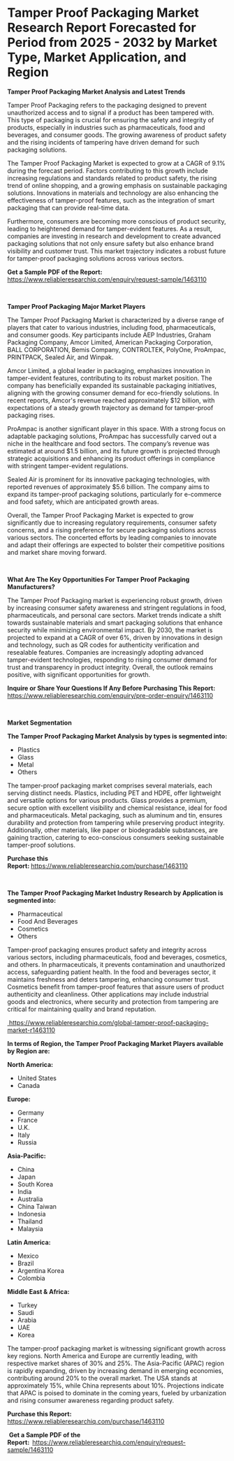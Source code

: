 <p><h1>Tamper Proof Packaging Market Research Report Forecasted for Period from 2025 -  2032 by Market Type, Market Application, and Region</h1></p><p><strong>Tamper Proof Packaging Market Analysis and Latest Trends</strong></p>
<p><p>Tamper Proof Packaging refers to the packaging designed to prevent unauthorized access and to signal if a product has been tampered with. This type of packaging is crucial for ensuring the safety and integrity of products, especially in industries such as pharmaceuticals, food and beverages, and consumer goods. The growing awareness of product safety and the rising incidents of tampering have driven demand for such packaging solutions.</p><p>The Tamper Proof Packaging Market is expected to grow at a CAGR of 9.1% during the forecast period. Factors contributing to this growth include increasing regulations and standards related to product safety, the rising trend of online shopping, and a growing emphasis on sustainable packaging solutions. Innovations in materials and technology are also enhancing the effectiveness of tamper-proof features, such as the integration of smart packaging that can provide real-time data.</p><p>Furthermore, consumers are becoming more conscious of product security, leading to heightened demand for tamper-evident features. As a result, companies are investing in research and development to create advanced packaging solutions that not only ensure safety but also enhance brand visibility and customer trust. This market trajectory indicates a robust future for tamper-proof packaging solutions across various sectors.</p></p>
<p><strong>Get a Sample PDF of the Report:&nbsp;</strong> <a href="https://www.reliableresearchiq.com/enquiry/request-sample/1463110?utm_campaign=2947&utm_medium=2&utm_source=Github&utm_content=ia&utm_term=19042025&utm_id=tamper-proof-packaging">https://www.reliableresearchiq.com/enquiry/request-sample/1463110</a></p>
<p>&nbsp;</p>
<p><strong>Tamper Proof Packaging Major Market Players</strong></p>
<p><p>The Tamper Proof Packaging Market is characterized by a diverse range of players that cater to various industries, including food, pharmaceuticals, and consumer goods. Key participants include AEP Industries, Graham Packaging Company, Amcor Limited, American Packaging Corporation, BALL CORPORATION, Bemis Company, CONTROLTEK, PolyOne, ProAmpac, PRINTPACK, Sealed Air, and Winpak.</p><p>Amcor Limited, a global leader in packaging, emphasizes innovation in tamper-evident features, contributing to its robust market position. The company has beneficially expanded its sustainable packaging initiatives, aligning with the growing consumer demand for eco-friendly solutions. In recent reports, Amcor's revenue reached approximately $12 billion, with expectations of a steady growth trajectory as demand for tamper-proof packaging rises.</p><p>ProAmpac is another significant player in this space. With a strong focus on adaptable packaging solutions, ProAmpac has successfully carved out a niche in the healthcare and food sectors. The company’s revenue was estimated at around $1.5 billion, and its future growth is projected through strategic acquisitions and enhancing its product offerings in compliance with stringent tamper-evident regulations.</p><p>Sealed Air is prominent for its innovative packaging technologies, with reported revenues of approximately $5.6 billion. The company aims to expand its tamper-proof packaging solutions, particularly for e-commerce and food safety, which are anticipated growth areas.</p><p>Overall, the Tamper Proof Packaging Market is expected to grow significantly due to increasing regulatory requirements, consumer safety concerns, and a rising preference for secure packaging solutions across various sectors. The concerted efforts by leading companies to innovate and adapt their offerings are expected to bolster their competitive positions and market share moving forward.</p></p>
<p>&nbsp;</p>
<p><strong>What Are The Key Opportunities For Tamper Proof Packaging Manufacturers?</strong></p>
<p><p>The Tamper Proof Packaging market is experiencing robust growth, driven by increasing consumer safety awareness and stringent regulations in food, pharmaceuticals, and personal care sectors. Market trends indicate a shift towards sustainable materials and smart packaging solutions that enhance security while minimizing environmental impact. By 2030, the market is projected to expand at a CAGR of over 6%, driven by innovations in design and technology, such as QR codes for authenticity verification and resealable features. Companies are increasingly adopting advanced tamper-evident technologies, responding to rising consumer demand for trust and transparency in product integrity. Overall, the outlook remains positive, with significant opportunities for growth.</p></p>
<p><strong>Inquire or Share Your Questions If Any Before Purchasing This Report:</strong> <a href="https://www.reliableresearchiq.com/enquiry/pre-order-enquiry/1463110?utm_campaign=2947&utm_medium=2&utm_source=Github&utm_content=ia&utm_term=19042025&utm_id=tamper-proof-packaging">https://www.reliableresearchiq.com/enquiry/pre-order-enquiry/1463110</a></p>
<p>&nbsp;</p>
<p><strong>Market Segmentation</strong></p>
<p><strong>The Tamper Proof Packaging Market Analysis by types is segmented into:</strong></p>
<p><ul><li>Plastics</li><li>Glass</li><li>Metal</li><li>Others</li></ul></p>
<p><p>The tamper-proof packaging market comprises several materials, each serving distinct needs. Plastics, including PET and HDPE, offer lightweight and versatile options for various products. Glass provides a premium, secure option with excellent visibility and chemical resistance, ideal for food and pharmaceuticals. Metal packaging, such as aluminum and tin, ensures durability and protection from tampering while preserving product integrity. Additionally, other materials, like paper or biodegradable substances, are gaining traction, catering to eco-conscious consumers seeking sustainable tamper-proof solutions.</p></p>
<p><strong>Purchase this Report:&nbsp;</strong><a href="https://www.reliableresearchiq.com/purchase/1463110?utm_campaign=2947&utm_medium=2&utm_source=Github&utm_content=ia&utm_term=19042025&utm_id=tamper-proof-packaging">https://www.reliableresearchiq.com/purchase/1463110</a></p>
<p>&nbsp;</p>
<p><strong>The Tamper Proof Packaging Market Industry Research by Application is segmented into:</strong></p>
<p><ul><li>Pharmaceutical</li><li>Food And Beverages</li><li>Cosmetics</li><li>Others</li></ul></p>
<p><p>Tamper-proof packaging ensures product safety and integrity across various sectors, including pharmaceuticals, food and beverages, cosmetics, and others. In pharmaceuticals, it prevents contamination and unauthorized access, safeguarding patient health. In the food and beverages sector, it maintains freshness and deters tampering, enhancing consumer trust. Cosmetics benefit from tamper-proof features that assure users of product authenticity and cleanliness. Other applications may include industrial goods and electronics, where security and protection from tampering are critical for maintaining quality and brand reputation.</p></p>
<p><a href="https://www.reliableresearchiq.com/global-tamper-proof-packaging-market-r1463110?utm_campaign=2947&utm_medium=2&utm_source=Github&utm_content=ia&utm_term=19042025&utm_id=tamper-proof-packaging">&nbsp;https://www.reliableresearchiq.com/global-tamper-proof-packaging-market-r1463110</a></p>
<p><strong>In terms of Region, the Tamper Proof Packaging Market Players available by Region are:</strong></p>
<p>
    <p> <strong> North America: </strong>
        <ul>
            <li>United States</li>
            <li>Canada</li>
        </ul>
        </p> 
    <p> <strong> Europe: </strong>
        <ul>
            <li>Germany</li>
            <li>France</li>
            <li>U.K.</li>
            <li>Italy</li>
            <li>Russia</li>
        </ul>
        </p> 
    <p> <strong> Asia-Pacific: </strong>
        <ul>
            <li>China</li>
            <li>Japan</li>
            <li>South Korea</li>
            <li>India</li>
            <li>Australia</li>
            <li>China Taiwan</li>
            <li>Indonesia</li>
            <li>Thailand</li>
            <li>Malaysia</li>
        </ul>
        </p> 
    <p> <strong> Latin America: </strong>
        <ul>
            <li>Mexico</li>
            <li>Brazil</li>
            <li>Argentina Korea</li>
            <li>Colombia</li>
        </ul>
        </p> 
    <p> <strong> Middle East & Africa: </strong>
        <ul>
            <li>Turkey</li>
            <li>Saudi</li>
            <li>Arabia</li>
            <li>UAE</li>
            <li>Korea</li>
        </ul>
    </p>
    </p>
<p><p>The tamper-proof packaging market is witnessing significant growth across key regions. North America and Europe are currently leading, with respective market shares of 30% and 25%. The Asia-Pacific (APAC) region is rapidly expanding, driven by increasing demand in emerging economies, contributing around 20% to the overall market. The USA stands at approximately 15%, while China represents about 10%. Projections indicate that APAC is poised to dominate in the coming years, fueled by urbanization and rising consumer awareness regarding product safety.</p></p>
<p><strong>Purchase this Report: </strong><a href="https://www.reliableresearchiq.com/purchase/1463110?utm_campaign=2947&utm_medium=2&utm_source=Github&utm_content=ia&utm_term=19042025&utm_id=tamper-proof-packaging">https://www.reliableresearchiq.com/purchase/1463110</a></p>
<p>&nbsp;<strong>Get a Sample PDF of the Report:&nbsp;&nbsp;</strong><a href="https://www.reliableresearchiq.com/enquiry/request-sample/1463110?utm_campaign=2947&utm_medium=2&utm_source=Github&utm_content=ia&utm_term=19042025&utm_id=tamper-proof-packaging">https://www.reliableresearchiq.com/enquiry/request-sample/1463110</a></p>
<p><strong></strong></p>
<p><p></p><p></p><p></p></p>